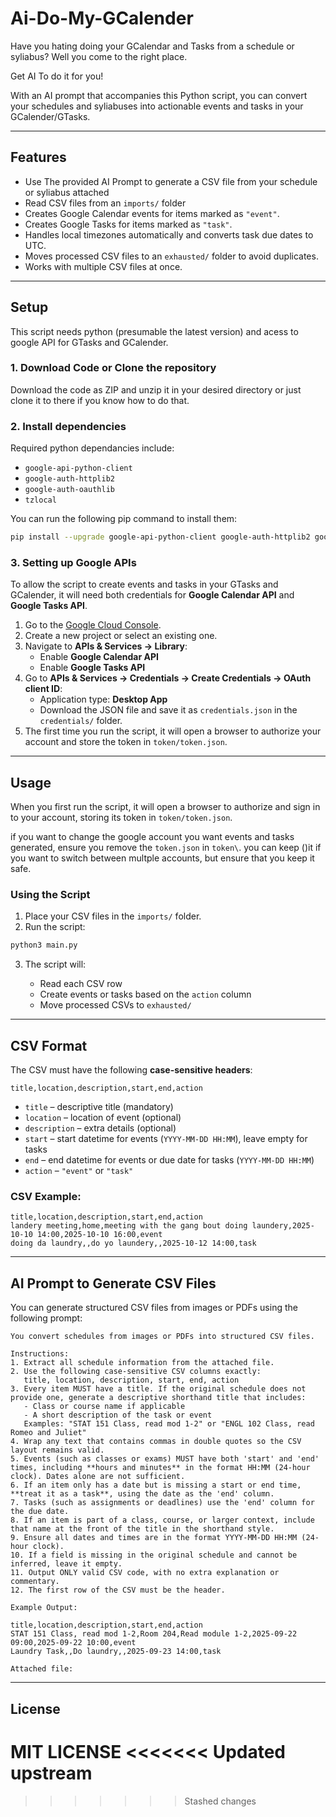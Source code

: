 # Ai-Do-My-GCalender
Have you hating doing your GCalendar and Tasks from a schedule or syliabus?
Well you come to the right place.

Get AI To do it for you!

With an AI prompt that accompanies this Python script, you can convert your schedules and syliabuses into actionable events and tasks in your GCalender/GTasks.

---

## Features
* Use The provided AI Prompt to generate a CSV file from your schedule or syliabus attached
* Read CSV files from an `imports/` folder
* Creates Google Calendar events for items marked as `"event"`.
* Creates Google Tasks for items marked as `"task"`.
* Handles local timezones automatically and converts task due dates to UTC.
* Moves processed CSV files to an `exhausted/` folder to avoid duplicates.
* Works with multiple CSV files at once.

---

## Setup 

This script needs python (presumable the latest version) and acess to google API for GTasks and GCalender.

### 1. Download Code or Clone the repository

Download the code as ZIP and unzip it in your desired directory or just clone it to there if you know how to do that.

### 2. Install dependencies

Required python dependancies include:

* `google-api-python-client`
* `google-auth-httplib2`
* `google-auth-oauthlib`
* `tzlocal`

You can run the following pip command to install them:

```bash
pip install --upgrade google-api-python-client google-auth-httplib2 google-auth-oauthlib tzlocal
```

### 3. Setting up Google APIs

To allow the script to create events and tasks in your GTasks and GCalender, it will need both credentials for **Google Calendar API** and **Google Tasks API**.


1. Go to the [Google Cloud Console](https://console.cloud.google.com/).
2. Create a new project or select an existing one.
3. Navigate to **APIs & Services → Library**:
   * Enable **Google Calendar API**
   * Enable **Google Tasks API**
4. Go to **APIs & Services → Credentials → Create Credentials → OAuth client ID**:
   * Application type: **Desktop App** 
   * Download the JSON file and save it as `credentials.json` in the `credentials/` folder.
5. The first time you run the script, it will open a browser to authorize your account and store the token in `token/token.json`.

---

## Usage

When you first run the script, it will open a browser to authorize and sign in to your account, storing its token in `token/token.json`.

if you want to change the google account you want events and tasks generated, ensure you remove the `token.json` in `token\`. you can keep ()it if you want to switch between multple accounts, but ensure that you keep it safe.

### Using the Script

1. Place your CSV files in the `imports/` folder.
2. Run the script:

```bash
python3 main.py
```

3. The script will:

   * Read each CSV row
   * Create events or tasks based on the `action` column
   * Move processed CSVs to `exhausted/`

---

## CSV Format

The CSV must have the following **case-sensitive headers**:

```
title,location,description,start,end,action
```

* `title` – descriptive title (mandatory)
* `location` – location of event (optional)
* `description` – extra details (optional)
* `start` – start datetime for events (`YYYY-MM-DD HH:MM`), leave empty for tasks
* `end` – end datetime for events or due date for tasks (`YYYY-MM-DD HH:MM`)
* `action` – `"event"` or `"task"`

### CSV Example:

```
title,location,description,start,end,action
landery meeting,home,meeting with the gang bout doing laundery,2025-10-10 14:00,2025-10-10 16:00,event
doing da laundry,,do yo laundery,,2025-10-12 14:00,task
```

---

## AI Prompt to Generate CSV Files

You can generate structured CSV files from images or PDFs using the following prompt:

```
You convert schedules from images or PDFs into structured CSV files.

Instructions:
1. Extract all schedule information from the attached file.
2. Use the following case-sensitive CSV columns exactly: 
   title, location, description, start, end, action
3. Every item MUST have a title. If the original schedule does not provide one, generate a descriptive shorthand title that includes:
   - Class or course name if applicable
   - A short description of the task or event  
   Examples: "STAT 151 Class, read mod 1-2" or "ENGL 102 Class, read Romeo and Juliet"
4. Wrap any text that contains commas in double quotes so the CSV layout remains valid.
5. Events (such as classes or exams) MUST have both 'start' and 'end' times, including **hours and minutes** in the format HH:MM (24-hour clock). Dates alone are not sufficient.
6. If an item only has a date but is missing a start or end time, **treat it as a task**, using the date as the 'end' column.
7. Tasks (such as assignments or deadlines) use the 'end' column for the due date. 
8. If an item is part of a class, course, or larger context, include that name at the front of the title in the shorthand style.
9. Ensure all dates and times are in the format YYYY-MM-DD HH:MM (24-hour clock).
10. If a field is missing in the original schedule and cannot be inferred, leave it empty.
11. Output ONLY valid CSV code, with no extra explanation or commentary.
12. The first row of the CSV must be the header.

Example Output:

title,location,description,start,end,action
STAT 151 Class, read mod 1-2,Room 204,Read module 1-2,2025-09-22 09:00,2025-09-22 10:00,event
Laundry Task,,Do laundry,,2025-09-23 14:00,task

Attached file:
```

---

## License

MIT LICENSE
<<<<<<< Updated upstream
=======

>>>>>>> Stashed changes
